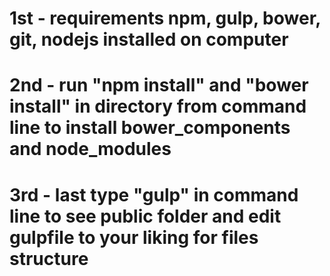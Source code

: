 # 1st - requirements npm, gulp, bower, git, nodejs installed on computer
# 2nd - run "npm install" and "bower install" in directory from command line to install bower_components and node_modules
# 3rd - last type "gulp" in command line to see public folder and edit gulpfile to your liking for files structure